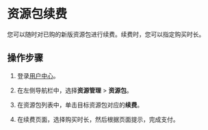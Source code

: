 # 资源包续费

您可以随时对已购的新版资源包进行续费。续费时，您可以指定购买时长。

## 操作步骤

1.  登录[用户中心](https://expense.console.aliyun.com/)。

2.  在左侧导航栏中，选择**资源管理** \> **资源包**。

3.  在资源包列表中，单击目标资源包对应的**续费**。

4.  在续费页面，选择购买时长，然后根据页面提示，完成支付。


